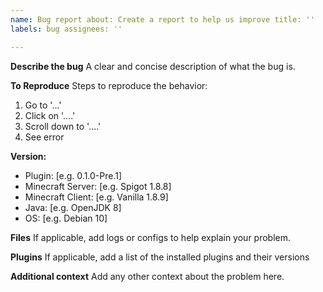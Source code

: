 ```yaml
---
name: Bug report about: Create a report to help us improve title: ''
labels: bug assignees: ''

---
```


**Describe the bug**
A clear and concise description of what the bug is.

**To Reproduce**
Steps to reproduce the behavior:

1. Go to '...'
2. Click on '....'
3. Scroll down to '....'
4. See error

**Version:**

- Plugin: [e.g. 0.1.0-Pre.1]
- Minecraft Server: [e.g. Spigot 1.8.8]
- Minecraft Client: [e.g. Vanilla 1.8.9]
- Java: [e.g. OpenJDK 8]
- OS: [e.g. Debian 10]

**Files**
If applicable, add logs or configs to help explain your problem.

**Plugins**
If applicable, add a list of the installed plugins and their versions

**Additional context**
Add any other context about the problem here.
